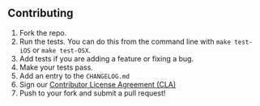 ## Contributing

1. Fork the repo.
1. Run the tests. You can do this from the command line with `make
   test-iOS` or `make test-OSX`.
1. Add tests if you are adding a feature or fixing a bug.
1. Make your tests pass.
1. Add an entry to the `CHANGELOG.md`
1. Sign our [Contributor License Agreement (CLA)](https://oss.lyft.com/cla)
1. Push to your fork and submit a pull request!
